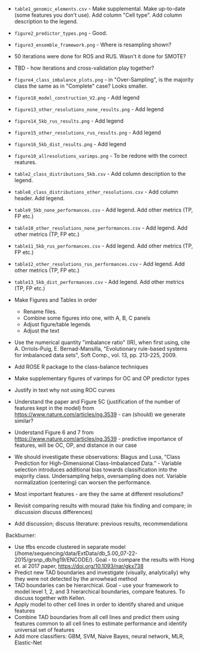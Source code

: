 + `table1_genomic_elements.csv` - Make supplemental. Make up-to-date (some features you don't use). Add column "Cell type". Add column description to the legend.
- `figure2_predictor_types.png` - Good.
- `figure3_ensemble_framework.png` - Where is resampling shown?
- 50 iterations were done for ROS and RUS. Wasn't it done for SMOTE?
- TBD - how iterations and cross-validation play together?
- `figure4_class_imbalance_plots.png` - in "Over-Sampling", is the majority class the same as in "Complete" case? Looks smaller.
- `figure18_model_construction_V2.png` - Add legend
- `figure13_other_resolutions_none_results.png` - Add legend
- `figure14_5kb_rus_results.png` - Add legend
- `figure15_other_resolutions_rus_results.png` - Add legend
- `figure16_5kb_dist_results.png` - Add legend
- `figure10_allresolutions_varimps.png` - To be redone with the correct reatures.

- `table2_class_distributions_5kb.csv` - Add column description to the legend.
- `table8_class_distributions_other_resolutions.csv` - Add column header. Add legend.
- `table9_5kb_none_performances.csv` - Add legend. Add other metrics (TP, FP etc.)
- `table10_other_resolutions_none_performances.csv` - Add legend. Add other metrics (TP, FP etc.)
- `table11_5kb_rus_performances.csv` - Add legend. Add other metrics (TP, FP etc.)
- `table12_other_resolutions_rus_performances.csv` - Add legend. Add other metrics (TP, FP etc.)
- `table13_5kb_dist_performances.csv` - Add legend. Add other metrics (TP, FP etc.)


- Make Figures and Tables in order
    - Rename files. 
    - Combine some figures into one, with A, B, C panels
    - Adjust figure/table legends
    - Adjust the text

- Use the numerical quantity "imbalance ratio" (IR), when first using, cite A. Orriols-Puig, E. Bernad-Mansilla, "Evolutionary rule-based systems for imbalanced data sets", Soft Comp., vol. 13, pp. 213-225, 2009.
- Add ROSE R package to the class-balance techniques
- Make supplementary figures of varimps for OC and OP predictor types
- Justify in text why not using ROC curves
- Understand the paper and Figure 5C (justification of the number of features kept in the model) from https://www.nature.com/articles/ng.3539 - can (should) we generate similar?
- Understand Figure 6 and 7 from https://www.nature.com/articles/ng.3539 - predictive importance of features, will be OC, OP, and distance in our case
- We should investigate these observations: Blagus and Lusa, “Class Prediction for High-Dimensional Class-Imbalanced Data.” - Variable selection introduces additional bias towards classification into the majority class. Undersampling helps, oversampling does not. Variable normalization (centering) can worsen the performance.
- Most important features - are they the same at different resolutions?
- Revisit comparing results with mourad (take his finding and compare; in discussion discuss differences)
- Add discussion; discuss literature: previous results, recommendations


Backburner: 

- Use tfbs encode clustered in separate model (/home/sequencing/data/ExtData/db_5.00_07-22-2015/grsnp_db/hg19/ENCODE/). Goal - to compare the results with Hong et. al 2017 paper, https://doi.org/10.1093/nar/gkx738
- Predict new TAD boundaries and investigate (visually, analytically) why they were not detected by the arrowhead method
- TAD boundaries can be hierarchical. Goal - use your framework to model level 1, 2, and 3 hierarchical boundaries, compare features. To discuss together with Kellen.
- Apply model to other cell lines in order to identify shared and unique features
- Combine TAD boundaries from all cell lines and predict them using features common to all cell lines to estimate performance and identify universal set of features
- Add more classifiers: GBM, SVM, Naive Bayes, neural network, MLR, Elastic-Net 
 